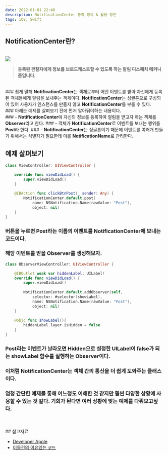 ```yaml
---
date: 2022-01-01 22:40
description: NotificationCenter 동작 방식 & 활용 방안
tags: iOS, Swift
---
```


## NotificationCenter란?

<br/>
<img src="/images/notificationImage.png"/>
<br/>

<blockquote><b class="inyong">등록된 관찰자에게 정보를 브로드캐스트할 수 있도록 하는 알림 디스패치 메커니즘입니다.</b></blockquote>

<br/>
### 쉽게 말해 <b class="heavy">NotificationCenter</b>는 객체로부터 어떤 이벤트를 받아 자신에게 등록된 객체들에게 알림을 보내주는 객체이다. <b class="heavy">NotificationCenter</b>는 싱글톤으로 구성되어 있어 사용자가 인스턴스를 만들지 않고 <b class="heavy">NotificationCenter</b>를 부를 수 있다.
<br/>
### 아래는 예제를 살펴보기 전에 먼저 알아둬야하는 내용이다.
<br/>
### - <b class="heavy">NotificationCenter</b>에 자신의 정보를 등록하여 알림을 받고자 하는 객체를 <b class="bold">Observer</b>라고 한다.
### - 객체가 <b class="heavy">NotificationCenter</b>로 이벤트를 보내는 행위를 <b class="bold">Post</b>라 한다.
### - <b class="heavy">NotificationCenter</b>는 싱글톤이기 때문에 이벤트를 여러개 만들기 위해서는 식별자가 필요한데 이를 <b class="bold">NotificationName</b>로 관리한다.

## 예제 살펴보기
```swift
class ViewController: UIViewController {

    override func viewDidLoad() {
        super.viewDidLoad()
    }
    
    @IBAction func clickBtnPost(_ sender: Any) {
        NotificationCenter.default.post(
            name: NSNotification.Name(rawValue: "Post"), 
            object: nil)
    }
}
```
### 버튼을 누르면 Post라는 이름의 이벤트를 <b class="heavy">NotificationCenter</b>에 보내는 코드이다.
### 해당 이벤트를 받을 <b class="heavy">Observer</b>를 생성해보자.

```swift
class ObserverViewController: UIViewController {

    @IBOutlet weak var hiddenLabel: UILabel!
    override func viewDidLoad() {
        super.viewDidLoad()
        
        NotificationCenter.default.addObserver(self, 
            selector: #selector(showLabel), 
            name: NSNotification.Name(rawValue: "Post"),
            object: nil)
    }
    
    @objc func showLabel(){
        hiddenLabel.layer.isHidden = false
    }
}
```
### <b class="heavy">Post</b>라는 이벤트가 날라오면 Hidden으로 설정한 UILabel이 false가 되는 showLabel 함수를 실행하는 <b class="heavy">Observer</b>이다.

### 이처럼 <b class="heavy">NotificationCenter</b>는 객체 간의 통신을 더 쉽게 도와주는 클래스이다.
### 엄청 간단한 예제를 통해 어느정도 이해한 것 같지만 훨씬 다양한 상황에 사용할 수 있는 것 같다. 기회가 된다면 여러 상황에 맞는 예제를 다뤄보고싶다.

<br/>
<br/>
## 참고자료
<ul>
<li>
    <a href="https://developer.apple.com/documentation/foundation/notificationcenter">Developer Apple</a>
</li>
<li>
    <a href="https://baked-corn.tistory.com/42">이동건의 이유있는 코드</a>
</li>
</ul>
